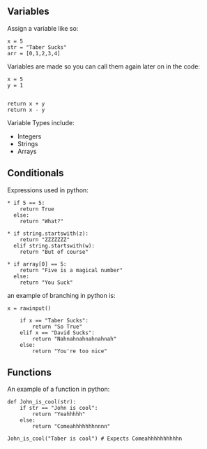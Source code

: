 ## **Variables**

Assign a variable like so:

```
x = 5
str = "Taber Sucks"
arr = [0,1,2,3,4]
```

Variables are made so you can call them again later on in the code:

```
x = 5
y = 1


return x + y
return x - y
```

Variable Types include:
* Integers
* Strings
* Arrays


## **Conditionals**
Expressions used in python:

```
* if 5 == 5:
	return True
  else:
  	return "What?"

* if string.startswith(z):
	return "ZZZZZZZ"
  elif string.startswith(w):
  	return "But of course"

* if array[0] == 5:
	return "Five is a magical number"
  else:
  	return "You Suck"

```

an example of branching in python is:

```
x = rawinput()

	if x == "Taber Sucks":
		return "So True"
	elif x == "David Sucks":
		return "Nahnahnahnahnahnah"
	else:
		return "You're too nice"
```

## **Functions**

An example of a function in python:

```
def John_is_cool(str):
	if str == "John is cool":
		return "Yeahhhhh"
	else:
		return "Comeahhhhhhhnnnn"

John_is_cool("Taber is cool") # Expects Comeahhhhhhhhhhn
```
